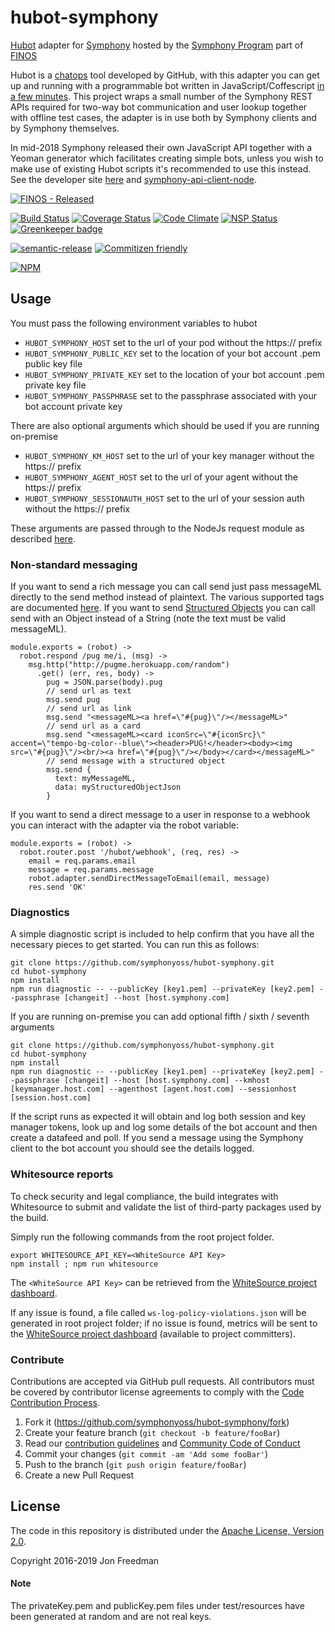 # hubot-symphony

[Hubot](http://hubot.github.com/) adapter for [Symphony](https://symphony.com) hosted by the [Symphony Program](https://finosfoundation.atlassian.net/wiki/spaces/SYM/overview) part of [FINOS](https://www.finos.org/)

Hubot is a [chatops](http://lmgtfy.com/?q=chatops+hubot) tool developed by GitHub, with this adapter you can get up and running with a programmable bot written in JavaScript/Coffescript [in a few minutes](http://blog.symphony.foundation/run-a-symphony-bot-in-less-than-three-minutes-on-docker).  This project wraps a small number of the Symphony REST APIs required for two-way bot communication and user lookup together with offline test cases, the adapter is in use both by Symphony clients and by Symphony themselves.

In mid-2018 Symphony released their own JavaScript API together with a Yeoman generator which facilitates creating simple bots, unless you wish to make use of existing Hubot scripts it's recommended to use this instead.  See the developer site [here](https://symphony-developers.symphony.com/) and [symphony-api-client-node](https://www.npmjs.com/package/symphony-api-client-node).

[![FINOS - Released](https://cdn.rawgit.com/finos/contrib-toolbox/master/images/badge-released.svg)](https://finosfoundation.atlassian.net/wiki/display/FINOS/Released)

[![Build Status](https://travis-ci.org/symphonyoss/hubot-symphony.svg?branch=master)](https://travis-ci.org/symphonyoss/hubot-symphony)
[![Coverage Status](https://coveralls.io/repos/github/symphonyoss/hubot-symphony/badge.svg?branch=master)](https://coveralls.io/github/symphonyoss/hubot-symphony)
[![Code Climate](https://codeclimate.com/github/symphonyoss/hubot-symphony/badges/gpa.svg)](https://codeclimate.com/github/symphonyoss/hubot-symphony)
[![NSP Status](https://nodesecurity.io/orgs/symphonyoss/projects/9309ce59-9a6b-43a9-b7bb-54c6f0117e0a/badge)](https://nodesecurity.io/orgs/symphonyoss/projects/9309ce59-9a6b-43a9-b7bb-54c6f0117e0a)
[![Greenkeeper badge](https://badges.greenkeeper.io/symphonyoss/hubot-symphony.svg)](https://greenkeeper.io/)

[![semantic-release](https://img.shields.io/badge/%20%20%F0%9F%93%A6%F0%9F%9A%80-semantic--release-e10079.svg)](https://github.com/semantic-release/semantic-release)
[![Commitizen friendly](https://img.shields.io/badge/commitizen-friendly-brightgreen.svg)](http://commitizen.github.io/cz-cli/)

[![NPM](https://nodei.co/npm/hubot-symphony.png?downloads=true&stars=true)](https://nodei.co/npm/hubot-symphony/)

## Usage
You must pass the following environment variables to hubot
* `HUBOT_SYMPHONY_HOST` set to the url of your pod without the https:// prefix
* `HUBOT_SYMPHONY_PUBLIC_KEY` set to the location of your bot account .pem public key file
* `HUBOT_SYMPHONY_PRIVATE_KEY` set to the location of your bot account .pem private key file
* `HUBOT_SYMPHONY_PASSPHRASE` set to the passphrase associated with your bot account private key

There are also optional arguments which should be used if you are running on-premise
* `HUBOT_SYMPHONY_KM_HOST` set to the url of your key manager without the https:// prefix
* `HUBOT_SYMPHONY_AGENT_HOST` set to the url of your agent without the https:// prefix
* `HUBOT_SYMPHONY_SESSIONAUTH_HOST` set to the url of your session auth without the https:// prefix

These arguments are passed through to the NodeJs request module as described [here](https://github.com/request/request#tlsssl-protocol).

### Non-standard messaging

If you want to send a rich message you can call send just pass messageML directly to the send method instead of plaintext.  The various supported tags are documented [here](https://rest-api.symphony.com/docs/message-format).  If you want to send [Structured Objects](https://rest-api.symphony.com/v1.47/docs/objects) you can call send with an Object instead of a String (note the text must be valid messageML).

```
module.exports = (robot) ->
  robot.respond /pug me/i, (msg) ->
    msg.http("http://pugme.herokuapp.com/random")
      .get() (err, res, body) ->
        pug = JSON.parse(body).pug
        // send url as text
        msg.send pug
        // send url as link
        msg.send "<messageML><a href=\"#{pug}\"/></messageML>"
        // send url as a card
        msg.send "<messageML><card iconSrc=\"#{iconSrc}\" accent=\"tempo-bg-color--blue\"><header>PUG!</header><body><img src=\"#{pug}\"/><br/><a href=\"#{pug}\"/></body></card></messageML>"
        // send message with a structured object
        msg.send {
          text: myMessageML,
          data: myStructuredObjectJson
        }
```


If you want to send a direct message to a user in response to a webhook you can interact with the adapter via the robot variable:
```
module.exports = (robot) ->
  robot.router.post '/hubot/webhook', (req, res) ->
    email = req.params.email
    message = req.params.message
    robot.adapter.sendDirectMessageToEmail(email, message)
    res.send 'OK'
```

### Diagnostics
A simple diagnostic script is included to help confirm that you have all the necessary pieces to get started.  You can run this as follows:

```
git clone https://github.com/symphonyoss/hubot-symphony.git
cd hubot-symphony
npm install
npm run diagnostic -- --publicKey [key1.pem] --privateKey [key2.pem] --passphrase [changeit] --host [host.symphony.com]
```

If you are running on-premise you can add optional fifth / sixth / seventh arguments

```
git clone https://github.com/symphonyoss/hubot-symphony.git
cd hubot-symphony
npm install
npm run diagnostic -- --publicKey [key1.pem] --privateKey [key2.pem] --passphrase [changeit] --host [host.symphony.com] --kmhost [keymanager.host.com] --agenthost [agent.host.com] --sessionhost [session.host.com]
```

If the script runs as expected it will obtain and log both session and key manager tokens, look up and log some details of the bot account and then create a datafeed and poll.  If you send a message using the Symphony client to the bot account you should see the details logged.

### Whitesource reports

To check security and legal compliance, the build integrates with Whitesource to submit and validate the list of third-party packages used by the build.

Simply run the following commands from the root project folder.
```
export WHITESOURCE_API_KEY=<WhiteSource API Key>
npm install ; npm run whitesource
```

The `<WhiteSource API Key>` can be retrieved from the [WhiteSource project dashboard](https://saas.whitesourcesoftware.com/Wss/WSS.html#!home).

If any issue is found, a file called `ws-log-policy-violations.json` will be generated in root project folder; if no issue is found, metrics will be sent to the [WhiteSource project dashboard](https://saas.whitesourcesoftware.com/Wss/WSS.html#!home) (available to project committers).

### Contribute

Contributions are accepted via GitHub pull requests. All contributors must be covered by contributor license agreements to comply with the [Code Contribution Process](https://symphonyoss.atlassian.net/wiki/display/FM/Code+Contribution+Process).

1. Fork it (<https://github.com/symphonyoss/hubot-symphony/fork>)
2. Create your feature branch (`git checkout -b feature/fooBar`)
3. Read our [contribution guidelines](.github/CONTRIBUTING.md) and [Community Code of Conduct](https://www.finos.org/code-of-conduct)
4. Commit your changes (`git commit -am 'Add some fooBar'`)
5. Push to the branch (`git push origin feature/fooBar`)
6. Create a new Pull Request

## License

The code in this repository is distributed under the [Apache License, Version 2.0](http://www.apache.org/licenses/LICENSE-2.0).

Copyright 2016-2019 Jon Freedman

#### Note
The privateKey.pem and publicKey.pem files under test/resources have been generated at random and are not real keys.
